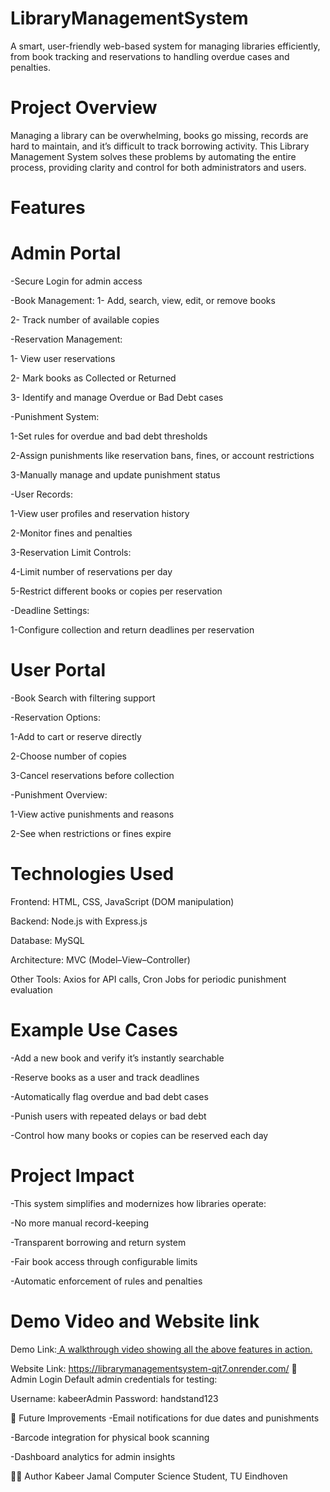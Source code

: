 # LibraryManagementSystem

A smart, user-friendly web-based system for managing libraries efficiently, from book tracking and reservations to handling overdue cases and penalties.

# Project Overview
Managing a library can be overwhelming, books go missing, records are hard to maintain, and it’s difficult to track borrowing activity. This Library Management System solves these problems by automating the entire process, providing clarity and control for both administrators and users.

# Features
# Admin Portal
-Secure Login for admin access

-Book Management:
1- Add, search, view, edit, or remove books

2- Track number of available copies

-Reservation Management:

1- View user reservations

2- Mark books as Collected or Returned

3- Identify and manage Overdue or Bad Debt cases

-Punishment System:

1-Set rules for overdue and bad debt thresholds

2-Assign punishments like reservation bans, fines, or account restrictions

3-Manually manage and update punishment status

-User Records:

1-View user profiles and reservation history

2-Monitor fines and penalties

3-Reservation Limit Controls:

4-Limit number of reservations per day

5-Restrict different books or copies per reservation

-Deadline Settings:

1-Configure collection and return deadlines per reservation

# User Portal
-Book Search with filtering support

-Reservation Options:

1-Add to cart or reserve directly

2-Choose number of copies

3-Cancel reservations before collection

-Punishment Overview:

1-View active punishments and reasons

2-See when restrictions or fines expire

# Technologies Used
Frontend: HTML, CSS, JavaScript (DOM manipulation)

Backend: Node.js with Express.js

Database: MySQL

Architecture: MVC (Model–View–Controller)

Other Tools: Axios for API calls, Cron Jobs for periodic punishment evaluation

# Example Use Cases
-Add a new book and verify it’s instantly searchable

-Reserve books as a user and track deadlines

-Automatically flag overdue and bad debt cases

-Punish users with repeated delays or bad debt

-Control how many books or copies can be reserved each day

# Project Impact
-This system simplifies and modernizes how libraries operate:

-No more manual record-keeping

-Transparent borrowing and return system

-Fair book access through configurable limits

-Automatic enforcement of rules and penalties

# Demo Video and Website link
Demo Link:[ A walkthrough video showing all the above features in action.](https://drive.google.com/file/d/1wrvPB2SYXMimq8NvTpjToE-ZgrdFkPOs/view?usp=sharing)

Website Link: https://librarymanagementsystem-qjt7.onrender.com/
🔐 Admin Login
Default admin credentials for testing:

Username: kabeerAdmin
Password: handstand123

📝 Future Improvements
-Email notifications for due dates and punishments

-Barcode integration for physical book scanning

-Dashboard analytics for admin insights

👨‍💻 Author
Kabeer Jamal
Computer Science Student, TU Eindhoven
